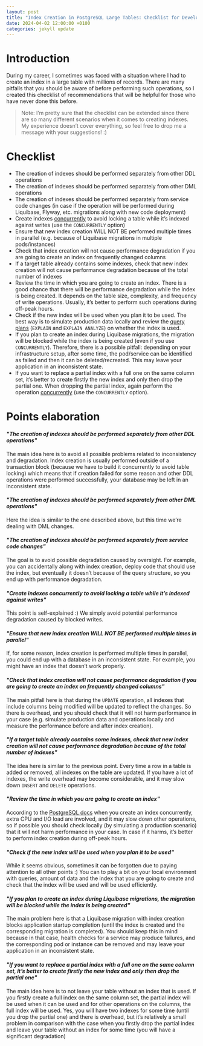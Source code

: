 ```yaml
---
layout: post
title: "Index Creation in PostgreSQL Large Tables: Checklist for Developers"
date: 2024-04-02 12:00:00 +0100
categories: jekyll update
---
```


# Introduction
During my career, I sometimes was faced with a situation where I had to create an index 
in a large table with millions of records. There are many pitfalls that you should be aware of before 
performing such operations, so I created this checklist of recommendations that will be helpful for 
those who have never done this before.

> Note: I’m pretty sure that the checklist can be extended since there are so many different 
> scenarios when it comes to creating indexes. My experience doesn’t cover everything, 
> so feel free to drop me a message with your suggestions! :)

# Checklist
- The creation of indexes should be performed separately from other DDL operations
- The creation of indexes should be performed separately from other DML operations
- The creation of indexes should be performed separately from service code changes 
(in case if the operation will be performed during Liquibase, Flyway, etc. migrations along with new code deployment)
- Create indexes [concurrently](https://www.postgresql.org/docs/current/sql-createindex.html#SQL-CREATEINDEX-CONCURRENTLY)
to avoid locking a table while it’s indexed against writes (use the `CONCURRENTLY` option)
- Ensure that new index creation WILL NOT BE performed multiple times in parallel
(e.g. because of Liquibase migrations in multiple pods/instances)
- Check that index creation will not cause performance degradation if you are 
going to create an index on frequently changed columns
- If a target table already contains some indexes, check that new index creation will 
not cause performance degradation because of the total number of indexes
- Review the time in which you are going to create an index. There is a good chance that 
there will be performance degradation while the index is being created. It depends on the table size, complexity, and frequency of write operations. Usually, it’s better to perform such operations during off-peak hours.
- Check if the new index will be used when you plan it to be used. The best way is to simulate production
data locally and review the [query plans](https://www.postgresql.org/docs/current/using-explain.html) 
(`EXPLAIN` and `EXPLAIN ANALYZE`) on whether the index is used.
- If you plan to create an index during Liquibase migrations, the migration will be blocked 
while the index is being created (even if you use `CONCURRENTLY`). Therefore, there is a possible 
pitfall: depending on your infrastructure setup, after some time, the pod/service can be identified as failed and then it can be deleted/recreated. This may leave your application in an inconsistent state.
- If you want to replace a partial index with a full one on the same column set, it’s better to 
create firstly the new index and only then drop the partial one. When dropping the partial index, 
again perform the operation [concurrently](https://www.postgresql.org/docs/current/sql-createindex.html#SQL-CREATEINDEX-CONCURRENTLY) 
(use the `CONCURRENTLY` option).

# Points elaboration

#### _"The creation of indexes should be performed separately from other DDL operations"_
The main idea here is to avoid all possible problems related to inconsistency and degradation.
Index creation is usually performed outside of a transaction block (because we have to build it 
concurrently to avoid table locking) which means that if creation failed for some reason and other DDL 
operations were performed successfully, your database may be left in an inconsistent state.

#### _"The creation of indexes should be performed separately from other DML operations"_
Here the idea is similar to the one described above, but this time we’re dealing with DML changes.

#### _"The creation of indexes should be performed separately from service code changes"_
The goal is to avoid possible degradation caused by oversight. For example, you can 
accidentally along with index creation, deploy code that should use the index, but eventually it doesn’t because of the 
query structure, so you end up with performance degradation.

#### _"Create indexes concurrently to avoid locking a table while it’s indexed against writes"_
This point is self-explained :) We simply avoid potential performance degradation caused by blocked writes.

#### _"Ensure that new index creation WILL NOT BE performed multiple times in parallel"_
If, for some reason, index creation is performed multiple times in parallel, you could end up with a database 
in an inconsistent state. For example, you might have an index that doesn’t work properly.

#### _"Check that index creation will not cause performance degradation if you are going to create an index on frequently changed columns"_
The main pitfall here is that during the `UPDATE` operation, all indexes that include columns being modified will 
be updated to reflect the changes. So there is overhead, and you should check that it will not harm performance 
in your case (e.g. simulate production data and operations locally and measure the performance before and 
after index creation).

#### _"If a target table already contains some indexes, check that new index creation will not cause performance degradation because of the total number of indexes"_
The idea here is similar to the previous point. Every time a row in a table is added or removed, all indexes on the 
table are updated. If you have a lot of indexes, the write overhead may become considerable, and it may 
slow down `INSERT` and `DELETE` operations.

#### _"Review the time in which you are going to create an index"_
According to the [PostgreSQL docs](https://www.postgresql.org/docs/current/sql-createindex.html#SQL-CREATEINDEX-CONCURRENTLY:~:text=Of%20course%2C%20the%20extra%20CPU%20and%20I/O%20load%20imposed%20by%20the%20index%20creation%20might%20slow%20other%20operations.) 
when you create an index concurrently, extra CPU and I/O load are involved, and it may slow down other operations, 
so if possible you should check locally (by simulating a production scenario) that it will not harm performance 
in your case. In case if it harms, it’s better to perform index creation during off-peak hours.

#### _"Check if the new index will be used when you plan it to be used"_
While it seems obvious, sometimes it can be forgotten due to paying attention to all other points :)
You can to play a bit on your local environment with queries, amount of data and the index that you are going to create 
and check that the index will be used and will be used efficiently.

#### _"If you plan to create an index during Liquibase migrations, the migration will be blocked while the index is being created"_
The main problem here is that a Liquibase migration with index creation blocks application startup completion 
(until the index is created and the corresponding migration is completed). You should keep this in mind because 
in that case, health checks for a service may produce failures, and the corresponding pod or instance can be 
removed and may leave your application in an inconsistent state.

#### _"If you want to replace a partial index with a full one on the same column set, it’s better to create firstly the new index and only then drop the partial one"_
The main idea here is to not leave your table without an index that is used. 
If you firstly create a full index on the same column set, the partial index will be used when it can be used and 
for other operations on the columns, the full index will be used. Yes, you will have two indexes for some 
time (until you drop the partial one) and there is overhead, but it’s relatively a small problem in comparison with 
the case when you firstly drop the partial index and leave your table without an index for some time (you will have 
a significant degradation)

